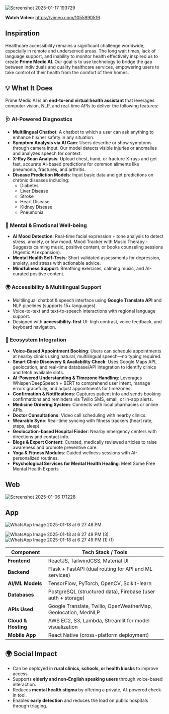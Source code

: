 ![Screenshot 2025-01-17 193729](https://github.com/user-attachments/assets/ae81ca62-6050-4f7e-b25d-d8e8413591bb)


**Watch Video:** https://vimeo.com/1055990516
## Inspiration
Healthcare accessibility remains a significant challenge worldwide, especially in remote and underserved areas. The long wait times, lack of language support, and inability to monitor health effectively inspired us to create **Prime Medic AI**. Our goal is to use technology to bridge the gap between individuals and quality healthcare services, empowering users to take control of their health from the comfort of their homes.

## 💡 What It Does

Prime Medic AI is an **end-to-end virtual health assistant** that leverages computer vision, NLP, and real-time APIs to deliver the following features:

### 🩺 AI-Powered Diagnostics
- **Multilingual Chatbot**: A chatbot to which a user can ask anything to enhance his/her safety in any situation.
- **Symptom Analysis via AI Cam**: Users describe or show symptoms through camera input. Our model detects visible injuries or anomalies and analyzes speech for context.
- **X-Ray Scan Analysis**: Upload chest, hand, or fracture X-rays and get fast, accurate AI-based predictions for common ailments like pneumonia, fractures, and arthritis.
- **Disease Prediction Models**: Input basic data and get predictions on chronic diseases including:
  - Diabetes
  - Liver Disease
  - Stroke
  - Heart Disease
  - Kidney Disease
  - Pneumonia

### 🧘 Mental & Emotional Well-being
- **AI Mood Detection**: Real-time facial expression + tone analysis to detect stress, anxiety, or low mood. Mood Tracker with Music Therapy - Suggests calming music, positive content, or books counseling sessions (Agentic AI expansion).
- **Mental Health Self-Tests**: Short validated assessments for depression, anxiety, and stress with actionable advice.
- **Mindfulness Support**: Breathing exercises, calming music, and AI-curated positive content.

### 🌍 Accessibility & Multilingual Support
- Multilingual chatbot & speech interface using **Google Translate API** and NLP pipelines (supports 15+ languages).
- Voice-to-text and text-to-speech interactions with regional language support.
- Designed with **accessibility-first** UI: high contrast, voice feedback, and keyboard navigation.

### 🛒 Ecosystem Integration
- **Voice-Based Appointment Booking**: Users can schedule appointments at nearby clinics using natural, multilingual speech—no typing required.
- **Smart Clinic Discovery & Availability Check**: Uses Google Maps API, geolocation, and real-time database/API integration to identify clinics and fetch available slots.
- **AI-Powered Understanding & Timezone Handling**: Leverages Whisper/DeepSpeech + BERT to comprehend user intent, manage errors gracefully, and adjust appointments for timezones.
- **Confirmation & Notifications**: Captures patient info and sends booking confirmations and reminders via Twilio SMS, email, or in-app alerts.
- **Medicine Ordering System**: Connects with local pharmacies or online APIs.
- **Doctor Consultations**: Video call scheduling with nearby clinics.
- **Wearable Sync**: Real-time syncing with fitness trackers (heart rate, steps, sleep).
- **Geolocation-based Hospital Finder**: Nearby emergency centers with directions and contact info.
- **Blogs & Expert Content**: Curated, medically reviewed articles to raise awareness and promote preventive care.
- **Yoga & Fitness Modules**: Guided wellness sessions with AI-personalized routines.
- **Psychological Services for Mental Health Healing**: Meet Some Free Mental Health Experts


## Web
![Screenshot 2025-01-06 171228](https://github.com/user-attachments/assets/261f28c0-dfce-4d3f-afae-cccf6ae252e2)

## App
![WhatsApp Image 2025-01-18 at 6 27 48 PM](https://github.com/user-attachments/assets/fe5827f8-7dec-4025-be55-684d7691dddb)

![WhatsApp Image 2025-01-18 at 6 27 49 PM (3)](https://github.com/user-attachments/assets/39b742c9-0cc4-4941-9ced-5c190f7016bb)
![WhatsApp Image 2025-01-18 at 6 27 49 PM (1) (1)](https://github.com/user-attachments/assets/95a067fe-9b2c-4f78-927f-63253ae4f5dc)

| Component        | Tech Stack / Tools |
|------------------|--------------------|
| **Frontend**     | ReactJS, TailwindCSS, Material UI |
| **Backend**      | Flask + FastAPI (dual routing for API and ML services) |
| **AI/ML Models** | TensorFlow, PyTorch, OpenCV, Scikit-learn |
| **Databases**    | PostgreSQL (structured data), Firebase (user auth + storage) |
| **APIs Used**    | Google Translate, Twilio, OpenWeatherMap, Geolocation, MedNLP |
| **Cloud & Hosting** | AWS EC2, S3, Lambda, Streamlit for model visualization |
| **Mobile App**   | React Native (cross-platform deployment) |

## 🌍 Social Impact
- Can be deployed in **rural clinics, schools, or health kiosks** to improve access.
- Supports **elderly and non-English speaking users** through voice-based interaction.
- Reduces **mental health stigma** by offering a private, AI-powered check-in tool.
- Enables **early detection** and reduces the load on public hospitals through triaging.
